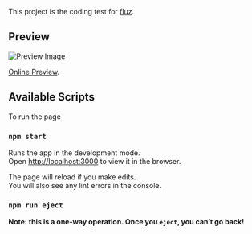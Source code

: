 This project is the coding test for [fluz](https://fluz.app/).

## Preview

![Preview Image](https://www.dropbox.com/s/g26k7i76gz3ffra/Screen%20Shot%202019-03-09%20at%207.24.54%20PM.png?dl=0)

[Online Preview](https://fluztest.herokuapp.com/).

## Available Scripts

To run the page

### `npm start`

Runs the app in the development mode.<br>
Open [http://localhost:3000](http://localhost:3000) to view it in the browser.

The page will reload if you make edits.<br>
You will also see any lint errors in the console.

### `npm run eject`

**Note: this is a one-way operation. Once you `eject`, you can’t go back!**
